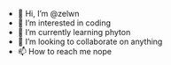 - 👋 Hi, I’m @zelwn
- 👀 I’m interested in coding
- 🌱 I’m currently learning phyton
- 💞️ I’m looking to collaborate on anything
- 📫 How to reach me nope

<!---
zelwn/zelwn is a ✨ special ✨ repository because its `README.md` (this file) appears on your GitHub profile.
You can click the Preview link to take a look at your changes.
--->
